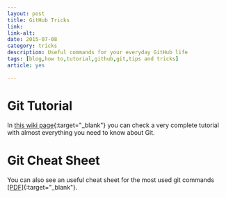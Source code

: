 ```yaml
---
layout: post
title: GitHub Tricks
link: 
link-alt: 
date: 2015-07-08
category: tricks
description: Useful commands for your everyday GitHub life
tags: [blog,how to,tutorial,github,git,tips and tricks]
article: yes

---
```


# Git Tutorial

In [this wiki page](http://educatech.sytes.net/wiki/Git){:target="_blank"} you can check a very complete tutorial with almost everything you need to know about Git.

# Git Cheat Sheet

You can also see an useful cheat sheet for the most used git commands [[PDF]](https://drive.google.com/open?id=0B7z0K9SklIP_QVl3U0ljODRLWVU){:target="_blank"}.
